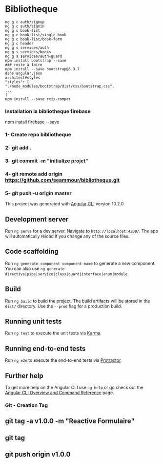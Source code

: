 # Bibliotheque

```SH 
ng g c auth/signup
ng g c auth/signin
ng g c book-list
ng g c book-list/single-book
ng g c book-list/book-form
ng g c header
ng g s services/auth
ng g s services/books
ng g s services/auth-guard
npm install bootstrap --save
### reste à faire
npm install --save bootstrap@3.3.7
dans angular.json
architect#styles
"styles": [
"./node_modules/bootstrap/dist/css/bootstrap.css",
...
]
npm install --save rxjs-compat  
```
### Installation la bibliotheque firebase
npm install firebase --save





### 1- Create repo bibliotheque
### 2- git add .
### 3- git commit -m "initialize projet"
### 4- git remote add origin https://github.com/seammour/bibliotheque.git
### 5- git push -u origin master


This project was generated with [Angular CLI](https://github.com/angular/angular-cli) version 10.2.0.


## Development server
Run `ng serve` for a dev server. Navigate to `http://localhost:4200/`. The app will automatically reload if you change any of the source files.

## Code scaffolding

Run `ng generate component component-name` to generate a new component. You can also use `ng generate directive|pipe|service|class|guard|interface|enum|module`.

## Build

Run `ng build` to build the project. The build artifacts will be stored in the `dist/` directory. Use the `--prod` flag for a production build.

## Running unit tests

Run `ng test` to execute the unit tests via [Karma](https://karma-runner.github.io).

## Running end-to-end tests

Run `ng e2e` to execute the end-to-end tests via [Protractor](http://www.protractortest.org/).

## Further help

To get more help on the Angular CLI use `ng help` or go check out the [Angular CLI Overview and Command Reference](https://angular.io/cli) page.

### ##############################
###  Git - Creation Tag
### ##############################
## git tag -a v1.0.0 -m "Reactive Formulaire"
## git tag
## git push origin v1.0.0